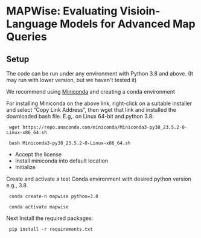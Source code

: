 # MAPWise: Evaluating Visioin-Language Models for Advanced Map Queries


## Setup
The code can be run under any environment with Python 3.8 and above. (It may run with lower version, but we haven't tested it)

We recommend using [Miniconda](https://docs.anaconda.com/miniconda/) and creating a conda environment

For installing Miniconda on the above link, right-click on a suitable installer and select “Copy Link Address”, then wget that link and installed the downloaded bash file. E.g,. on Linux 64-bit and python 3.8:

     wget https://repo.anaconda.com/miniconda/Miniconda3-py38_23.5.2-0-Linux-x86_64.sh

     bash Miniconda3-py38_23.5.2-0-Linux-x86_64.sh
- Accept the license
- Install miniconda into default location
- Initialize

Create and activate a test Conda environment with desired python version e.g., 3.8

     conda create-n mapwise python=3.8

     conda activate mapwise

Next Install the required packages:
     
     pip install -r requirements.txt

